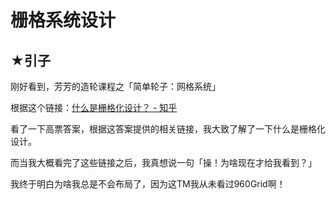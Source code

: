 # 栅格系统设计

## ★引子

刚好看到，芳芳的造轮课程之「简单轮子：网格系统」

根据这个链接：[什么是栅格化设计？ - 知乎](https://www.zhihu.com/question/19602912)

看了一下高票答案，根据这答案提供的相关链接，我大致了解了一下什么是栅格化设计。

而当我大概看完了这些链接之后，我真想说一句「操！为啥现在才给我看到？」

我终于明白为啥我总是不会布局了，因为这TM我从未看过960Grid啊！



